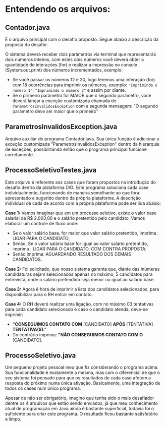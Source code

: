# Entendendo os arquivos:

## Contador.java

É o arquivo principal com o desafio proposto. Segue abaixo a descrição da proposta do desafio:

O sistema deverá receber dois parâmetros via terminal que representarão dois números inteiros, com estes dois números você deverá obter a quantidade de interações (for) e realizar a impressão no console (System.out.print) dos números incrementados, exemplo:

- Se você passar os números 12 e 30, logo teremos uma interação (for) com 18 ocorrências para imprimir os números, exemplo: `"Imprimindo o número 1"`, `"Imprimindo o número 2"` e assim por diante.
- Se o primeiro parâmetro for MAIOR que o segundo parâmetro, você deverá lançar a exceção customizada chamada de `ParametrosInvalidosException` com a segunda mensagem: "O segundo parâmetro deve ser maior que o primeiro"

## ParametrosInvalidosException.java

Arquivo auxiliar do programa Contador.java. Sua única função é adicionar a exceção customizada "ParametrosInvalidosException" dentro da hierarquia de exceções, possibilitando então que o programa principal funcione corretamente.

## ProcessoSeletivoTestes.java

Este arquivo é referente aos cases que foram propostos na introdução do desafio dentro da plataforma DIO. Este programa soluciona cada case individualmente, funcionando de maneira semelhante ao que fora apresentado e sugerido dentro da própria plataforma. A descrição individual de cada de acordo com a própria plataforma pode ser lida abaixo:

**Case 1:** Vamos imaginar que em um processo seletivo, existe o valor base salarial de R$ 2.000,00 e o salário pretentido pelo candidato. Vamos elaborar um controle de fluxo onde:

- Se o valor salário base, for maior que valor salário pretentido, imprima : LIGAR PARA O CANDIDATO;
- Senão, Se o valor salário base for igual ao valor salário pretentido, imprima : LIGAR PARA O CANDIDATO, COM CONTRA PROPOSTA;
- Senão imprima: AGUARDANDO RESULTADO DOS DEMAIS CANDIDATOS.

**Case 2:** Foi solicitado, que nosso sistema garanta que, diante das inúmeras candidaturas sejam selecionados apenas no máximo, 5 candidatos para entrevista, onde o salário pretendido seja menor ou igual ao salário base.

**Case 3:** Agora é hora de imprimir a lista dos candidatos selecionados, para disponibilizar para o RH entrar em contato.

**Case 4:** O RH deverá realizar uma ligação, com no máximo 03 tentativas para cada candidato selecionado e caso o candidato atenda, deve-se imprimir:

- **"CONSEGUIMOS CONTATO COM** [CANDIDATO] **APÓS**  [TENTATIVA] **TENTATIVA(S)."**
- Do contrário imprima: **"NÃO CONSEGUIMOS CONTATO COM O** [CANDIDATO].

## ProcessoSeletivo.java

Um pequeno projeto pessoal meu que fiz considerando o programa acima. Sua funcionalidade é exatamente a mesma, mas com o diferencial de que o seu sistema foi pensado para que os resultados de cada case afetem a resposta do próximo numa única ativação. Basicamente, uma integração de todos os cases num único programa.

Apesar de não ser obrigatório, imagino que tenha sido o mais desafiador dentre os 4 arquivos que estão sendo enviados, já que meu conhecimento atual de programação em Java ainda é bastante superficial, todavia foi o suficiente para criar este programa. O resultado ficou bastante satisfatório e limpo.